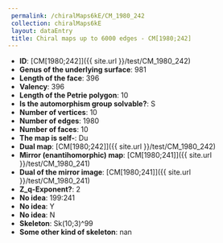 ```yaml
--- 
 permalink: /chiralMaps6kE/CM_1980_242 
 collection: chiralMaps6kE
 layout: dataEntry
 title: Chiral maps up to 6000 edges - CM[1980;242]
---
```


- **ID**: [CM[1980;242]]({{ site.url }}/test/CM_1980_242)
- **Genus of the underlying surface**: 981
- **Length of the face**: 396
- **Valency**: 396
- **Length of the Petrie polygon**: 10
- **Is the automorphism group solvable?**: S
- **Number of vertices**: 10
- **Number of edges**: 1980
- **Number of faces**: 10
- **The map is self-**: Du
- **Dual map**: [CM[1980;242]]({{ site.url }}/test/CM_1980_242)
- **Mirror (enantihomorphic) map**: [CM[1980;241]]({{ site.url }}/test/CM_1980_241)
- **Dual of the mirror image**: [CM[1980;241]]({{ site.url }}/test/CM_1980_241)
- **Z_q-Exponent?**: 2
- **No idea**:  199:241
- **No idea**: Y
- **No idea**: N
- **Skeleton**: Sk(10;3)^99
- **Some other kind of skeleton**: nan
